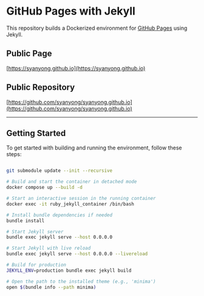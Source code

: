 # GitHub Pages with Jekyll

This repository builds a Dockerized environment for [GitHub Pages](https://pages.github.com/) using Jekyll.

## Public Page
[https://syanyong.github.io](https://syanyong.github.io)

## Public Repository
[https://github.com/syanyong/syanyong.github.io](https://github.com/syanyong/syanyong.github.io)

---

## Getting Started

To get started with building and running the environment, follow these steps:

```bash

git submodule update --init --recursive

# Build and start the container in detached mode
docker compose up --build -d

# Start an interactive session in the running container
docker exec -it ruby_jekyll_container /bin/bash

# Install bundle dependencies if needed
bundle install

# Start Jekyll server
bundle exec jekyll serve --host 0.0.0.0

# Start Jekyll with live reload
bundle exec jekyll serve --host 0.0.0.0 --livereload

# Build for production
JEKYLL_ENV=production bundle exec jekyll build

# Open the path to the installed theme (e.g., 'minima')
open $(bundle info --path minima)
